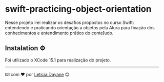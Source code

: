 # swift-practicing-object-orientation

Nesse projeto irei realizar os desafios propostos no curso Swift: entendendo e praticando orientação a objetos pela Alura para fixação dos conhecimentos e entendimento prático do conte[udo.

## Instalation ⚙️

Foi utilizado o XCode 15.1 para realização do projeto.




---
⌨️ com ❤️ por [Letícia Dayane](https://gist.github.com/letdayy) 😊
